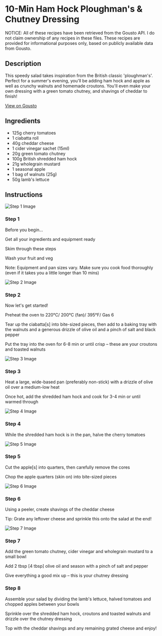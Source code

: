 # 10-Min Ham Hock Ploughman's & Chutney Dressing

NOTICE: All of these recipes have been retrieved from the Gousto API. I do not claim ownership of any recipes in these files. These recipes are provided for informational purposes only, based on publicly available data from Gousto.

## Description

This speedy salad takes inspiration from the British classic 'ploughman's'. Perfect for a summer's evening, you'll be adding ham hock and apple as well as crunchy walnuts and homemade croutons. You'll even make your own dressing with a green tomato chutney, and shavings of cheddar to finish!

[View on Gousto](https://www.gousto.co.uk/recipes/cookbook/10-min-ham-hock-ploughmans-chutney-dressing)

## Ingredients

- 125g cherry tomatoes
- 1 ciabatta roll
- 40g cheddar cheese
- 1 cider vinegar sachet (15ml)
- 20g green tomato chutney
- 100g British shredded ham hock
- 21g wholegrain mustard
- 1 seasonal apple
- 1 bag of walnuts (25g)
- 50g lamb's lettuce

## Instructions

![Step 1 Image](https://production-media.gousto.co.uk/cms/recipe-step-image/1686.-step-1-x200.jpg)

### Step 1

Before you begin...


Get all your ingredients and equipment ready


Skim through these steps


Wash your fruit and veg


Note: Equipment and pan sizes vary. Make sure you cook food thoroughly (even if it takes you a little longer than 10 mins)

![Step 2 Image](https://production-media.gousto.co.uk/cms/recipe-step-image/1686.-step-2-x200.jpg)

### Step 2

Now let's get started!


Preheat the oven to 220°C/ 200°C (fan)/ 395°F/ Gas 6


Tear up the ciabatta<span class="text-danger">[s]</span> into bite-sized pieces, then add to a baking tray with the walnuts and a generous drizzle of olive oil and a pinch of salt and black pepper


Put the tray into the oven for 6-8 min or until crisp – these are your croutons and toasted walnuts

![Step 3 Image](https://production-media.gousto.co.uk/cms/recipe-step-image/1686.-step-3-x200.jpg)

### Step 3

Heat a large, wide-based pan (preferably non-stick) with a drizzle of olive oil over a medium-low heat


Once hot, add the shredded ham hock and cook for 3-4 min or until warmed through

![Step 4 Image](https://production-media.gousto.co.uk/cms/recipe-step-image/1686.-step-4-x200.jpg)

### Step 4

While the shredded ham hock is in the pan, halve the cherry tomatoes

![Step 5 Image](https://production-media.gousto.co.uk/cms/recipe-step-image/1686.-step-5-x200.jpg)

### Step 5

Cut the apple<span class="text-danger">[s]</span> into quarters, then carefully remove the cores


Chop the apple quarters (skin on) into bite-sized pieces

![Step 6 Image](https://production-media.gousto.co.uk/cms/recipe-step-image/1686.-step-6-x200.jpg)

### Step 6

Using a peeler, create shavings of the cheddar cheese


Tip: Grate any leftover cheese and sprinkle this onto the salad at the end!

![Step 7 Image](https://production-media.gousto.co.uk/cms/recipe-step-image/-1686.-step-7-x200.jpg)

### Step 7

Add the green tomato chutney, cider vinegar and wholegrain mustard to a small bowl


Add 2 tbsp <span class="text-danger">[4 tbsp]</span> olive oil and season with a pinch of salt and pepper 


Give everything a good mix up – this is your chutney dressing

### Step 8

Assemble your salad by dividing the lamb's lettuce, halved tomatoes and chopped apples between your bowls


Sprinkle over the shredded ham hock, croutons and toasted walnuts and drizzle over the chutney dressing


Top with the cheddar shavings and any remaining grated cheese and enjoy!

